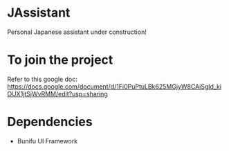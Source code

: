 # JAssistant

Personal Japanese assistant under construction!

# To join the project

Refer to this google doc: https://docs.google.com/document/d/1Fi0PuPtuLBk625MGjyW8CAiSgld_kiOUX1jtSjWvRMM/edit?usp=sharing

# Dependencies
- Bunifu UI Framework
